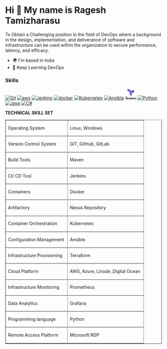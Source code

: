 Hi 👋 My name is Ragesh Tamizharasu
=======================
To Obtain a Challenging position in the field of DevOps where a background in the design, implementation, and deliverance of software and infrastructure can be used within the organization to secure performance, latency, and efficacy. 

* 🌍  I'm based in India
* 🧠  Keep Learning DevOps
### Skills
<p align="left">
<a href="https://git-scm.com/" target="_blank" rel="noreferrer"><img src="https://upload.wikimedia.org/wikipedia/commons/3/3f/Git_icon.svg" width="36" height="36" alt="Git" /></a>
<a href="https://aws.amazon.com/" target="_blank" rel="noreferrer"><img src="https://upload.wikimedia.org/wikipedia/commons/5/5c/AWS_Simple_Icons_AWS_Cloud.svg" width="36" height="36" alt="aws" /></a>
<a href="https://www.jenkins.io/" target="_blank" rel="noreferrer"><img src="https://upload.wikimedia.org/wikipedia/commons/e/e9/Jenkins_logo.svg" width="36" height="36" alt="Jenkins" /></a>
<a href="https://www.docker.com/" target="_blank" rel="noreferrer"><img src="https://cdn.worldvectorlogo.com/logos/docker.svg" width="36" height="36" alt="docker" /></a>
<a href="https://kubernetes.io/" target="_blank" rel="noreferrer"><img src="https://upload.wikimedia.org/wikipedia/commons/3/39/Kubernetes_logo_without_workmark.svg" width="36" height="36" alt="Kubernetes" /></a>
   <a href="https://www.ansible.com/" target="_blank" rel="noreferrer"><img src="https://upload.wikimedia.org/wikipedia/commons/2/24/Ansible_logo.svg" width="36" height="36" alt="Ansible" /></a>
   <a href="https://www.terraform.io/" target="_blank" rel="noreferrer"><img src="https://raw.githubusercontent.com/cncf/landscape/01a98950bd6f3349cc148abef0ff410bf502c843/hosted_logos/terraform.svg" width="36" height="36" alt="terraform" /></a>
<a href="https://www.python.org/" target="_blank" rel="noreferrer"><img src="https://raw.githubusercontent.com/danielcranney/readme-generator/main/public/icons/skills/python-colored.svg" width="36" height="36" alt="Python" /></a>
<a href="https://www.oracle.com/java/" target="_blank" rel="noreferrer"><img src="https://raw.githubusercontent.com/danielcranney/readme-generator/main/public/icons/skills/java-colored.svg" width="36" height="36" alt="Java" /></a>
<a href="https://docs.microsoft.com/en-us/dotnet/csharp/" target="_blank" rel="noreferrer"><img src="https://raw.githubusercontent.com/danielcranney/readme-generator/main/public/icons/skills/csharp-colored.svg" width="36" height="36" alt="C#" /></a>

</p>
<p><strong>TECHNICAL SKILL SET &nbsp;</strong></p>
<table border="1">
    <tbody>
        <tr>
            <td>
                <div>
                    <div>
                        <p>Operating System&nbsp;</p>
                    </div>
                </div>
            </td>
            <td>
                <div>
                    <div>
                        <p>Linux, Windows&nbsp;</p>
                    </div>
                </div>
            </td>
        </tr>
        <tr>
            <td>
                <div>
                    <div>
                        <p>Version Control&nbsp;System&nbsp;</p>
                    </div>
                </div>
            </td>
            <td>
                <div>
                    <div>
                        <p>GIT,&nbsp;GitHub, GitLab&nbsp;</p>
                    </div>
                </div>
            </td>
        </tr>
        <tr>
            <td>
                <div>
                    <div>
                        <p>Build Tools&nbsp;</p>
                    </div>
                </div>
            </td>
            <td>
                <div>
                    <div>
                        <p>Maven&nbsp;&nbsp;</p>
                    </div>
                </div>
            </td>
        </tr>
        <tr>
            <td>
                <div>
                    <div>
                        <p>CI/ CD Tool&nbsp;</p>
                    </div>
                </div>
            </td>
            <td>
                <div>
                    <div>
                        <p>Jenkins &nbsp;&nbsp;</p>
                    </div>
                </div>
            </td>
        </tr>
        <tr>
            <td>
                <div>
                    <div>
                        <p>Containers&nbsp;</p>
                    </div>
                </div>
            </td>
            <td>
                <div>
                    <div>
                        <p>Docker&nbsp;&nbsp;</p>
                    </div>
                </div>
            </td>
        </tr>
        <tr>
            <td>
                <div>
                    <div>
                        <p>Artifactory&nbsp;</p>
                    </div>
                </div>
            </td>
            <td>
                <div>
                    <div>
                        <p>Nexus Repository&nbsp;&nbsp;</p>
                    </div>
                </div>
            </td>
        </tr>
        <tr>
            <td>
                <div>
                    <div>
                        <p>Container Orchestration&nbsp;</p>
                    </div>
                </div>
            </td>
            <td>
                <div>
                    <div>
                        <p>Kubernetes&nbsp;&nbsp;</p>
                    </div>
                </div>
            </td>
        </tr>
        <tr>
            <td>
                <div>
                    <div>
                        <p>Configuration Management&nbsp;</p>
                    </div>
                </div>
            </td>
            <td>
                <div>
                    <div>
                        <p>Ansible&nbsp;</p>
                    </div>
                </div>
            </td>
        </tr>
        <tr>
            <td>
                <div>
                    <div>
                        <p>Infrastructure Provisioning&nbsp;</p>
                    </div>
                </div>
            </td>
            <td>
                <div>
                    <div>
                        <p>Terraform&nbsp;</p>
                    </div>
                </div>
            </td>
        </tr>
        <tr>
            <td>
                <div>
                    <div>
                        <p>Cloud Platform&nbsp;</p>
                    </div>
                </div>
            </td>
            <td>
                <div>
                    <div>
                        <p>AWS,&nbsp;Azure, Linode ,Digital Ocean&nbsp;</p>
                    </div>
                </div>
            </td>
        </tr>
        <tr>
            <td>
                <div>
                    <div>
                        <p>Infrastructure Monitoring&nbsp;</p>
                    </div>
                </div>
            </td>
            <td>
                <div>
                    <div>
                        <p>Prometheus&nbsp;&nbsp;</p>
                    </div>
                </div>
            </td>
        </tr>
        <tr>
            <td>
                <div>
                    <div>
                        <p>Data Analytics&nbsp;&nbsp;</p>
                    </div>
                </div>
            </td>
            <td>
                <div>
                    <div>
                        <p>Grafana&nbsp;</p>
                    </div>
                </div>
            </td>
        </tr>
        <tr>
            <td>
                <div>
                    <div>
                        <p>Programming language&nbsp;</p>
                    </div>
                </div>
            </td>
            <td>
                <div>
                    <div>
                        <p>Python&nbsp;</p>
                    </div>
                </div>
            </td>
        </tr>
        <tr>
            <td>
                <div>
                    <div>
                        <p>Remote Access Platform&nbsp;</p>
                    </div>
                </div>
            </td>
            <td>
                <div>
                    <div>
                        <p>Microsoft RDP&nbsp;</p>
                    </div>
                </div>
            </td>
        </tr>
    </tbody>
</table>
